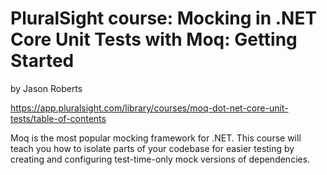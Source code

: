 # PluralSight course: Mocking in .NET Core Unit Tests with Moq: Getting Started
by Jason Roberts

https://app.pluralsight.com/library/courses/moq-dot-net-core-unit-tests/table-of-contents

Moq is the most popular mocking framework for .NET. This course will teach you how to isolate parts of your codebase for easier testing by creating and configuring test-time-only mock versions of dependencies.
